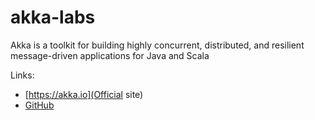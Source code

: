 # akka-labs

Akka is a toolkit for building highly concurrent, distributed, and resilient message-driven applications for Java and Scala

Links:
* [https://akka.io](Official site)
* [GitHub](https://github.com/akka)
